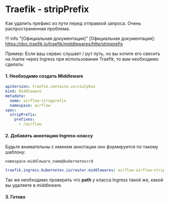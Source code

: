 # Traefik - stripPrefix

Как удалить префикс из пути перед отправкой запроса. Очень распространенная проблема.

!!! info "[Официальная документация]"
  [Официальная документация]: https://doc.traefik.io/traefik/middlewares/http/stripprefix

Пример: Если ваш сервис слушает / рут путь, но вы хотите его свесить на /name через Ingress при использовании Traefik, то вам необходимо сделать:

#### 1. Необходимо создать Middleware

``` yaml
apiVersion: traefik.containo.us/v1alpha1
kind: Middleware
metadata:
  name: airflow-stripprefix
  namespace: airflow
spec:
  stripPrefix:
    prefixes:
      - /airflow
```

#### 2. Добавить аннотацию Ingress-классу

Будьте внимательны с именем аннотации оно формируется по такому шаблону:

`namespace-middleware_name@kubernetescrd`
``` yaml
traefik.ingress.kubernetes.io/router.middlewares: airflow-airflow-stripprefix@kubernetescrd
```

Так же необходимо проверить что **path** у класса Ingress такой же, какой вы удаляете в middleware.&#x20;

#### 3. Готово